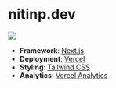 
# nitinp.dev

<img src="https://nitinp.dev/og?title=Nitin&description=Portfolio" />

- **Framework**: [Next.js](https://nextjs.org/)
- **Deployment**: [Vercel](https://vercel.com)
- **Styling**: [Tailwind CSS](https://tailwindcss.com)
- **Analytics**: [Vercel Analytics](https://vercel.com/analytics)
